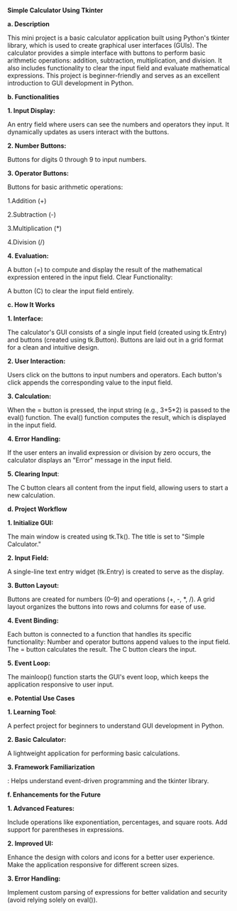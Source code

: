 **Simple Calculator Using Tkinter**

**a. Description**

This mini project is a basic calculator application built using Python's tkinter library, which is used to create graphical user interfaces (GUIs). The calculator provides a simple interface with buttons to perform basic arithmetic operations: addition, subtraction, multiplication, and division. It also includes functionality to clear the input field and evaluate mathematical expressions.
This project is beginner-friendly and serves as an excellent introduction to GUI development in Python.

**b. Functionalities**

**1. Input Display:**

An entry field where users can see the numbers and operators they input.
It dynamically updates as users interact with the buttons.

**2. Number Buttons:**

Buttons for digits 0 through 9 to input numbers.

**3. Operator Buttons:**

Buttons for basic arithmetic operations:

1.Addition (+)

2.Subtraction (-)

3.Multiplication (*)

4.Division (/)


**4. Evaluation:**

A button (=) to compute and display the result of the mathematical expression entered in the input field.
Clear Functionality:

A button (C) to clear the input field entirely.

**c. How It Works**

**1. Interface:**

The calculator's GUI consists of a single input field (created using tk.Entry) and buttons (created using tk.Button).
Buttons are laid out in a grid format for a clean and intuitive design.

**2. User Interaction:**

Users click on the buttons to input numbers and operators.
Each button's click appends the corresponding value to the input field.

**3. Calculation:**

When the = button is pressed, the input string (e.g., 3+5*2) is passed to the eval() function.
The eval() function computes the result, which is displayed in the input field.

**4. Error Handling:**

If the user enters an invalid expression or division by zero occurs, the calculator displays an "Error" message in the input field.

**5. Clearing Input**:

The C button clears all content from the input field, allowing users to start a new calculation.

**d. Project Workflow**

**1. Initialize GUI:**

The main window is created using tk.Tk().
The title is set to "Simple Calculator."

**2. Input Field:**

A single-line text entry widget (tk.Entry) is created to serve as the display.

**3. Button Layout:**

Buttons are created for numbers (0–9) and operations (+, -, *, /).
A grid layout organizes the buttons into rows and columns for ease of use.

**4. Event Binding:**

Each button is connected to a function that handles its specific functionality:
Number and operator buttons append values to the input field.
The = button calculates the result.
The C button clears the input.

**5. Event Loop:**

The mainloop() function starts the GUI's event loop, which keeps the application responsive to user input.

**e. Potential Use Cases**

**1. Learning Tool**:

A perfect project for beginners to understand GUI development in Python.

**2. Basic Calculator:**

A lightweight application for performing basic calculations.

**3. Framework Familiarization**

: Helps understand event-driven programming and the tkinter library.

**f. Enhancements for the Future**

**1. Advanced Features:**

Include operations like exponentiation, percentages, and square roots.
Add support for parentheses in expressions.

**2. Improved UI:**

Enhance the design with colors and icons for a better user experience.
Make the application responsive for different screen sizes.

**3. Error Handling:**

Implement custom parsing of expressions for better validation and security (avoid relying solely on eval()).
